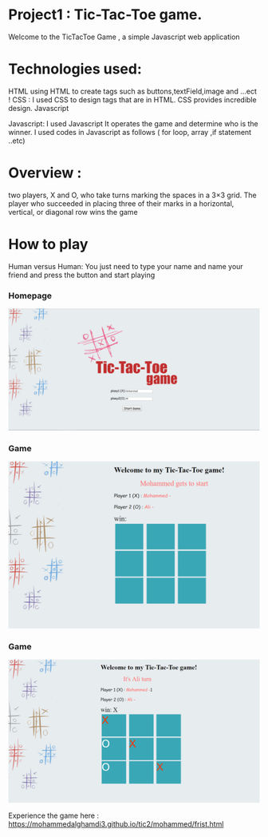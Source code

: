 # Project1 : Tic-Tac-Toe game.
Welcome to the TicTacToe Game , a simple Javascript web application

# Technologies used:
HTML
using HTML to create tags such as buttons,textField,image and ...ect ! 
CSS :
I used CSS to design tags that are in HTML. CSS provides incredible design.
Javascript

Javascript: 
I used Javascript It operates the game and determine who is the winner. I used codes in Javascript as follows ( for loop, array ,if statement ..etc)

# Overview : 
two players, X and O, who take turns marking the spaces in a 3×3 grid. The player who succeeded in placing three of their marks in a horizontal, vertical, or diagonal row wins the game

# How to play
Human versus Human:
You just need to type your name and name your friend and press the button and start playing


### Homepage
![](./Screenshots/1.jpg)

### Game
![](./Screenshots/2.jpg)

### Game
![](./Screenshots/3.jpg)



Experience the game here : https://mohammedalghamdi3.github.io/tic2/mohammed/frist.html
